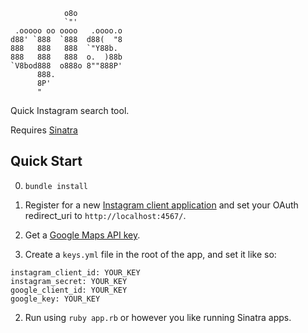 ```
            o8o
            `"'
 .ooooo oo oooo   .oooo.o
d88' `888  `888  d88(  "8
888   888   888  `"Y88b.
888   888   888  o.  )88b
`V8bod888  o888o 8""888P'
      888.
      8P'
      "
```


Quick Instagram search tool.

Requires [Sinatra](http://www.sinatrarb.com/)

## Quick Start

0. `bundle install`

1. Register for a new [Instagram client application](http://instagram.com/developer/clients/register/) and set your OAuth redirect_uri to `http://localhost:4567/`.

2. Get a [Google Maps API key](https://developers.google.com/maps/documentation/javascript/tutorial#api_key).

3. Create a `keys.yml` file in the root of the app, and set it like so:

```
instagram_client_id: YOUR_KEY
instagram_secret: YOUR_KEY
google_client_id: YOUR_KEY
google_key: YOUR_KEY

```

2. Run using `ruby app.rb` or however you like running Sinatra apps.

